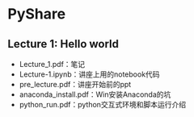 # PyShare

## Lecture 1: Hello world

* Lecture_1.pdf：笔记
* Lecture-1.ipynb：讲座上用的notebook代码
* pre_lecture.pdf：讲座开始前的ppt
* anaconda_install.pdf：Win安装Anaconda的坑
* python_run.pdf：python交互式环境和脚本运行介绍
